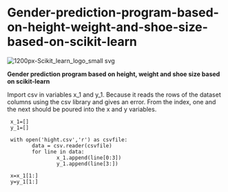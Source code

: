 # Gender-prediction-program-based-on-height-weight-and-shoe-size-based-on-scikit-learn

![1200px-Scikit_learn_logo_small svg](https://github.com/Peyman2012/Gender-prediction-program-based-on-height-weight-and-shoe-size-based-on-scikit-learn/assets/88220773/3d8c0e3b-15f1-4372-829e-4c0e6a24761e)


**Gender prediction program based on height, weight and shoe size based on scikit-learn**

Import csv in variables x_1 and y_1.
Because it reads the rows of the dataset columns using the csv library and gives an error. From the index, one and the next should be poured into the x and y variables.

     x_1=[]
     y_1=[]

     with open('hight.csv','r') as csvfile:
            data = csv.reader(csvfile)
            for line in data:
                    x_1.append(line[0:3])
                    y_1.append(line[3:])

     x=x_1[1:]
     y=y_1[1:]
